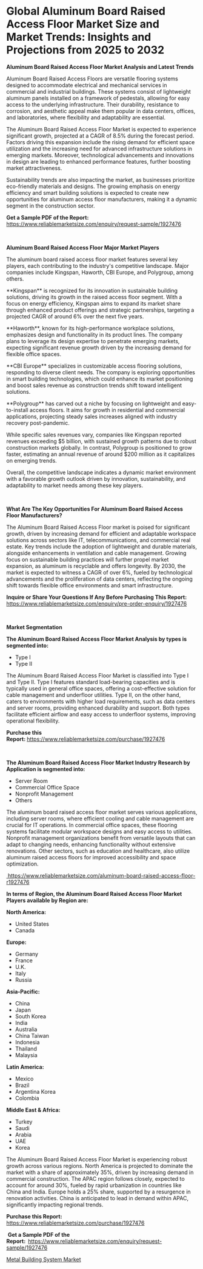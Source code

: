 <p><h1>Global Aluminum Board Raised Access Floor Market Size and Market Trends: Insights and Projections from 2025 to 2032</h1></p><p><strong>Aluminum Board Raised Access Floor Market Analysis and Latest Trends</strong></p>
<p><p>Aluminum Board Raised Access Floors are versatile flooring systems designed to accommodate electrical and mechanical services in commercial and industrial buildings. These systems consist of lightweight aluminum panels installed on a framework of pedestals, allowing for easy access to the underlying infrastructure. Their durability, resistance to corrosion, and aesthetic appeal make them popular in data centers, offices, and laboratories, where flexibility and adaptability are essential.</p><p>The Aluminum Board Raised Access Floor Market is expected to experience significant growth, projected at a CAGR of 8.5% during the forecast period. Factors driving this expansion include the rising demand for efficient space utilization and the increasing need for advanced infrastructure solutions in emerging markets. Moreover, technological advancements and innovations in design are leading to enhanced performance features, further boosting market attractiveness. </p><p>Sustainability trends are also impacting the market, as businesses prioritize eco-friendly materials and designs. The growing emphasis on energy efficiency and smart building solutions is expected to create new opportunities for aluminum access floor manufacturers, making it a dynamic segment in the construction sector.</p></p>
<p><strong>Get a Sample PDF of the Report:&nbsp;</strong> <a href="https://www.reliablemarketsize.com/enquiry/request-sample/1927476?utm_campaign=1901&utm_medium=2&utm_source=Github&utm_content=ia&utm_term=15012025&utm_id=aluminum-board-raised-access-floor">https://www.reliablemarketsize.com/enquiry/request-sample/1927476</a></p>
<p>&nbsp;</p>
<p><strong>Aluminum Board Raised Access Floor Major Market Players</strong></p>
<p><p>The aluminum board raised access floor market features several key players, each contributing to the industry's competitive landscape. Major companies include Kingspan, Haworth, CBI Europe, and Polygroup, among others. </p><p>**Kingspan** is recognized for its innovation in sustainable building solutions, driving its growth in the raised access floor segment. With a focus on energy efficiency, Kingspan aims to expand its market share through enhanced product offerings and strategic partnerships, targeting a projected CAGR of around 6% over the next five years.</p><p>**Haworth**, known for its high-performance workplace solutions, emphasizes design and functionality in its product lines. The company plans to leverage its design expertise to penetrate emerging markets, expecting significant revenue growth driven by the increasing demand for flexible office spaces.</p><p>**CBI Europe** specializes in customizable access flooring solutions, responding to diverse client needs. The company is exploring opportunities in smart building technologies, which could enhance its market positioning and boost sales revenue as construction trends shift toward intelligent solutions.</p><p>**Polygroup** has carved out a niche by focusing on lightweight and easy-to-install access floors. It aims for growth in residential and commercial applications, projecting steady sales increases aligned with industry recovery post-pandemic.</p><p>While specific sales revenues vary, companies like Kingspan reported revenues exceeding $5 billion, with sustained growth patterns due to robust construction markets globally. In contrast, Polygroup is positioned to grow faster, estimating an annual revenue of around $200 million as it capitalizes on emerging trends. </p><p>Overall, the competitive landscape indicates a dynamic market environment with a favorable growth outlook driven by innovation, sustainability, and adaptability to market needs among these key players.</p></p>
<p>&nbsp;</p>
<p><strong>What Are The Key Opportunities For Aluminum Board Raised Access Floor Manufacturers?</strong></p>
<p><p>The Aluminum Board Raised Access Floor market is poised for significant growth, driven by increasing demand for efficient and adaptable workspace solutions across sectors like IT, telecommunications, and commercial real estate. Key trends include the adoption of lightweight and durable materials, alongside enhancements in ventilation and cable management. Growing focus on sustainable building practices will further propel market expansion, as aluminum is recyclable and offers longevity. By 2030, the market is expected to witness a CAGR of over 6%, fueled by technological advancements and the proliferation of data centers, reflecting the ongoing shift towards flexible office environments and smart infrastructure.</p></p>
<p><strong>Inquire or Share Your Questions If Any Before Purchasing This Report:</strong> <a href="https://www.reliablemarketsize.com/enquiry/pre-order-enquiry/1927476?utm_campaign=1901&utm_medium=2&utm_source=Github&utm_content=ia&utm_term=15012025&utm_id=aluminum-board-raised-access-floor">https://www.reliablemarketsize.com/enquiry/pre-order-enquiry/1927476</a></p>
<p>&nbsp;</p>
<p><strong>Market Segmentation</strong></p>
<p><strong>The Aluminum Board Raised Access Floor Market Analysis by types is segmented into:</strong></p>
<p><ul><li>Type I</li><li>Type II</li></ul></p>
<p><p>The Aluminum Board Raised Access Floor Market is classified into Type I and Type II. Type I features standard load-bearing capacities and is typically used in general office spaces, offering a cost-effective solution for cable management and underfloor utilities. Type II, on the other hand, caters to environments with higher load requirements, such as data centers and server rooms, providing enhanced durability and support. Both types facilitate efficient airflow and easy access to underfloor systems, improving operational flexibility.</p></p>
<p><strong>Purchase this Report:&nbsp;</strong><a href="https://www.reliablemarketsize.com/purchase/1927476?utm_campaign=1901&utm_medium=2&utm_source=Github&utm_content=ia&utm_term=15012025&utm_id=aluminum-board-raised-access-floor">https://www.reliablemarketsize.com/purchase/1927476</a></p>
<p>&nbsp;</p>
<p><strong>The Aluminum Board Raised Access Floor Market Industry Research by Application is segmented into:</strong></p>
<p><ul><li>Server Room</li><li>Commercial Office Space</li><li>Nonprofit Management</li><li>Others</li></ul></p>
<p><p>The aluminum board raised access floor market serves various applications, including server rooms, where efficient cooling and cable management are crucial for IT operations. In commercial office spaces, these flooring systems facilitate modular workspace designs and easy access to utilities. Nonprofit management organizations benefit from versatile layouts that can adapt to changing needs, enhancing functionality without extensive renovations. Other sectors, such as education and healthcare, also utilize aluminum raised access floors for improved accessibility and space optimization.</p></p>
<p><a href="https://www.reliablemarketsize.com/aluminum-board-raised-access-floor-r1927476?utm_campaign=1901&utm_medium=2&utm_source=Github&utm_content=ia&utm_term=15012025&utm_id=aluminum-board-raised-access-floor">&nbsp;https://www.reliablemarketsize.com/aluminum-board-raised-access-floor-r1927476</a></p>
<p><strong>In terms of Region, the Aluminum Board Raised Access Floor Market Players available by Region are:</strong></p>
<p>
    <p> <strong> North America: </strong>
        <ul>
            <li>United States</li>
            <li>Canada</li>
        </ul>
        </p> 
    <p> <strong> Europe: </strong>
        <ul>
            <li>Germany</li>
            <li>France</li>
            <li>U.K.</li>
            <li>Italy</li>
            <li>Russia</li>
        </ul>
        </p> 
    <p> <strong> Asia-Pacific: </strong>
        <ul>
            <li>China</li>
            <li>Japan</li>
            <li>South Korea</li>
            <li>India</li>
            <li>Australia</li>
            <li>China Taiwan</li>
            <li>Indonesia</li>
            <li>Thailand</li>
            <li>Malaysia</li>
        </ul>
        </p> 
    <p> <strong> Latin America: </strong>
        <ul>
            <li>Mexico</li>
            <li>Brazil</li>
            <li>Argentina Korea</li>
            <li>Colombia</li>
        </ul>
        </p> 
    <p> <strong> Middle East & Africa: </strong>
        <ul>
            <li>Turkey</li>
            <li>Saudi</li>
            <li>Arabia</li>
            <li>UAE</li>
            <li>Korea</li>
        </ul>
    </p>
    </p>
<p><p>The Aluminum Board Raised Access Floor Market is experiencing robust growth across various regions. North America is projected to dominate the market with a share of approximately 35%, driven by increasing demand in commercial construction. The APAC region follows closely, expected to account for around 30%, fueled by rapid urbanization in countries like China and India. Europe holds a 25% share, supported by a resurgence in renovation activities. China is anticipated to lead in demand within APAC, significantly impacting regional trends.</p></p>
<p><strong>Purchase this Report: </strong><a href="https://www.reliablemarketsize.com/purchase/1927476?utm_campaign=1901&utm_medium=2&utm_source=Github&utm_content=ia&utm_term=15012025&utm_id=aluminum-board-raised-access-floor">https://www.reliablemarketsize.com/purchase/1927476</a></p>
<p>&nbsp;<strong>Get a Sample PDF of the Report:&nbsp;&nbsp;</strong><a href="https://www.reliablemarketsize.com/enquiry/request-sample/1927476?utm_campaign=1901&utm_medium=2&utm_source=Github&utm_content=ia&utm_term=15012025&utm_id=aluminum-board-raised-access-floor">https://www.reliablemarketsize.com/enquiry/request-sample/1927476</a></p>
<p><strong></strong></p>
<p><p><a href="https://github.com/AKSHATREPORTPRIME/Market-Research-Report-List-6/blob/main/metal-building-system-market.md?utm_campaign=1901&utm_medium=2&utm_source=Github&utm_content=ia&utm_term=15012025&utm_id=aluminum-board-raised-access-floor">Metal Building System Market</a></p></p>